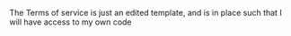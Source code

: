 The Terms of service is just an edited template, and is in place such that I will have access to my own code
